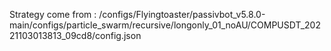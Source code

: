 Strategy come from : /configs/Flyingtoaster/passivbot_v5.8.0-main/configs/particle_swarm/recursive/longonly_01_noAU/COMPUSDT_20221103013813_09cd8/config.json